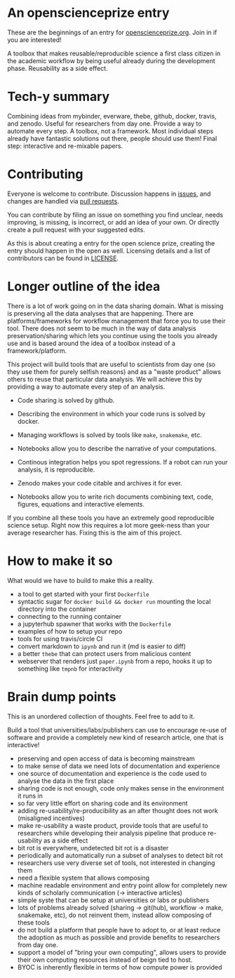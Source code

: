 # An openscienceprize entry

These are the beginnings of an entry for
[openscienceprize.org](//openscienceprize.org). Join in if you are
interested!

A toolbox that makes reusable/reproducible science a first class
citizen in the academic workflow by being useful already during the
development phase. Reusability as a side effect.


# Tech-y summary

Combining ideas from mybinder, everware, thebe, github, docker,
travis, and zenodo. Useful for researchers from day one. Provide a way
to automate every step. A toolbox, not a framework. Most individual
steps already have fantastic solutions out there, people should use
them! Final step: interactive and re-mixable papers.


# Contributing

Everyone is welcome to contribute. Discussion happens in
[issues](https://github.com/betatim/openscienceprize/issues), and
changes are handled via [pull
requests](https://github.com/betatim/openscienceprize/pulls).

You can contribute by filing an issue on something you find unclear,
needs improving, is missing, is incorrect, or add an idea of your
own. Or directly create a pull request with your suggested edits.

As this is about creating a entry for the open science prize, creating
the entry should happen in the open as well. Licensing details and a
list of contributors can be found in [LICENSE](LICENSE).


# Longer outline of the idea

There is a lot of work going on in the data sharing domain. What is
missing is preserving all the data analyses that are happening. There
are platforms/frameworks for workflow management that force you to use
their tool. There does not seem to be much in the way of data analysis
preservation/sharing which lets you continue using the tools you
already use and is based around the idea of a toolbox instead of a
framework/platform.

This project will build tools that are useful to scientists from day
one (so they use them for purely selfish reasons) and as a "waste
product" allows others to reuse that particular data analysis. We will
achieve this by providing a way to automate every step of an analysis.

* Code sharing is solved by github.

* Describing the environment in which your code runs is solved by docker.

* Managing workflows is solved by tools like `make`, `snakemake`, etc.

* Notebooks allow you to describe the narrative of your computations.

* Continous integration helps you spot regressions. If a robot can run
  your analysis, it is reproducible.

* Zenodo makes your code citable and archives it for ever.

* Notebooks allow you to write rich documents combining text, code,
  figures, equations and interactive elements.

If you combine all these tools you have an extremely good reproducible
science setup. Right now this requires a lot more geek-ness than your
average researcher has. Fixing this is the aim of this project.


# How to make it so

What would we have to build to make this a reality.

* a tool to get started with your first `Dockerfile`
* syntactic sugar for `docker build && docker run` mounting the
  local directory into the container
* connecting to the running container
* a jupyterhub spawner that works with the `Dockerfile`
* examples of how to setup your repo
* tools for using travis/circle CI
* convert markdown to `ipynb` and run it (md is easier to diff)
* a better `thebe` that can protect users from malicious content
* webserver that renders just `paper.ipynb` from a repo, hooks it up
  to something like `tmpnb` for interactivity


# Brain dump points

This is an unordered collection of thoughts. Feel free to add to it.

Build a tool that universities/labs/publishers can use to encourage
re-use of software and provide a completely new kind of research
article, one that is interactive!

* preserving and open access of data is becoming mainstream
* to make sense of data we need lots of documentation and experience
* one source of documentation and experience is the code used to
  analyse the data in the first place
* sharing code is not enough, code only makes sense in the environment
  it runs in
* so far very little effort on sharing code and its environment
* adding re-usability/re-producibility as an after thought does not
  work (misaligned incentives)
* make re-usability a waste product, provide tools that are useful to
  researchers while developing their analysis pipeline that produce
  re-usability as a side effect
* bit rot is everywhere, undetected bit rot is a disaster
* periodically and automatically run a subset of analyses to detect
  bit rot
* researchers use very diverse set of tools, not interested in
  changing them
* need a flexible system that allows composing
* machine readable environment and entry point allow for completely
  new kinds of scholarly communication (-> interactive articles)
* simple syste that can be setup at universities or labs or publishers
* lots of problems already solved (sharing -> git(hub), workflow ->
  make, snakemake, etc), do not reinvent them, instead allow composing
  of these tools
* do not build a platform that people have to adopt to, or at least
  reduce the adoption as much as possible and provide benefits to
  researchers from day one.
* support a model of "bring your own computing", allows users to
  provide their own computing resources instead of beign tied to host.
* BYOC is inherently flexible in terms of how compute power is
  provided
